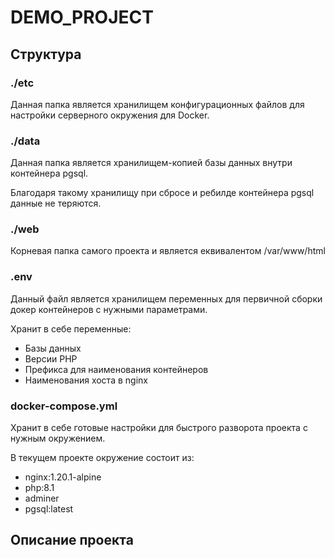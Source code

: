 # DEMO_PROJECT
## Структура

### ./etc
Данная папка является хранилищем конфигурационных файлов для настройки серверного окружения для Docker.

### ./data
Данная папка является хранилищем-копией базы данных внутри контейнера pgsql. 

Благодаря такому хранилищу при сбросе и ребилде контейнера pgsql данные не теряются.

### ./web
Корневая папка самого проекта и является еквивалентом /var/www/html

### .env 
Данный файл является хранилищем переменных для первичной сборки докер контейнеров с нужными параметрами.

Хранит в себе переменные:
 - Базы данных
 - Версии PHP
 - Префикса для наименования контейнеров
 - Наименования хоста в nginx

### docker-compose.yml
Хранит в себе готовые настройки для быстрого разворота проекта с нужным окружением.

В текущем проекте окружение состоит из:
- nginx:1.20.1-alpine
- php:8.1
- adminer
- pgsql:latest

## Описание проекта

